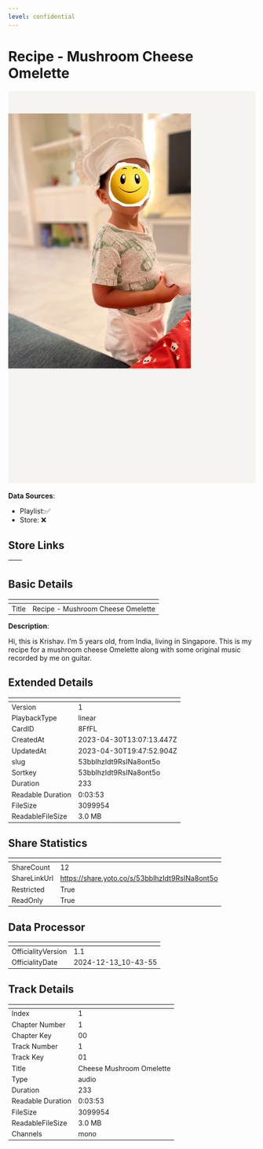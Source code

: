 ```yaml
---
level: confidential
---
```

# Recipe - Mushroom Cheese Omelette

![card_[8FfFL].png](../../img/cards/card_[8FfFL].png)

**Data Sources**: 

- Playlist:✅
- Store: ❌


## Store Links

| <!-- --> | <!-- --> |
| - | - |


## Basic Details

| <!-- --> | <!-- --> |
| - | - |
| Title | Recipe - Mushroom Cheese Omelette |

**Description**:

Hi, this is Krishav. I’m 5 years old, from India, living in Singapore. This is my recipe for a mushroom cheese Omelette along with some original music recorded by me on guitar. 


## Extended Details

| <!-- --> | <!-- --> |
| - | - |
| Version | 1 |
| PlaybackType | linear |
| CardID | 8FfFL |
| CreatedAt | 2023-04-30T13:07:13.447Z |
| UpdatedAt | 2023-04-30T19:47:52.904Z |
| slug | 53bblhzIdt9RsINa8ont5o |
| Sortkey | 53bblhzIdt9RsINa8ont5o |
| Duration | 233 |
| Readable Duration | 0:03:53 |
| FileSize | 3099954 |
| ReadableFileSize | 3.0 MB |


## Share Statistics

| <!-- --> | <!-- --> |
| - | - |
| ShareCount | 12 |
| ShareLinkUrl | https://share.yoto.co/s/53bblhzIdt9RsINa8ont5o |
| Restricted | True |
| ReadOnly | True |


## Data Processor

| <!-- --> | <!-- --> |
| - | - |
| OfficialityVersion | 1.1
| OfficialityDate | 2024-12-13_10-43-55


## Track Details

| <!-- --> | <!-- --> |
| - | - |
| Index | 1 |
| Chapter Number | 1 |
| Chapter Key | 00 |
| Track Number | 1 |
| Track Key | 01 |
| Title | Cheese Mushroom Omelette |
| Type | audio |
| Duration | 233 |
| Readable Duration | 0:03:53 |
| FileSize | 3099954 |
| ReadableFileSize | 3.0 MB |
| Channels | mono |

